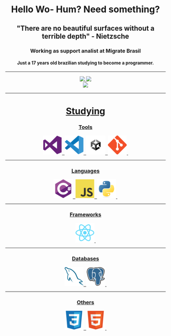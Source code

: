 <div align="center">

# Hello Wo- Hum? Need something?

## "There are no beautiful surfaces without a terrible depth" - Nietzsche

### Working as support analist at Migrate Brasil
#### Just a 17 years old brazilian studying to become a programmer.

---

</div>
<div align="center">

  <a href="https://github.com/MaiconGiehl">
    <img height="180em" src="https://github-readme-stats.vercel.app/api?username=MaiconGiehl&show_icons=true&theme=midnight-purple&include_all_commits=true&count_private=true"/>
    <img height="180em" src="https://github-readme-stats.vercel.app/api/top-langs/?username=MaiconGiehl&layout=compact&langs_count-16&theme=midnight-purple"/>
</div>

<div align="center">
   <img height="210em" src="https://github-readme-streak-stats.herokuapp.com/?user=MaiconGiehl&theme=highcontrast"/>
</div>

---

<div align="center">
 
 # Studying
  
  ### Tools
  <img src="https://github.com/devicons/devicon/blob/master/icons/visualstudio/visualstudio-plain.svg" height="60" width="60" height="40"/>&nbsp;
  <img src="https://github.com/devicons/devicon/blob/master/icons/vscode/vscode-original.svg" width="60" height="60"/>&nbsp;
  <img src="https://github.com/devicons/devicon/blob/master/icons/unity/unity-original.svg" width="60" height="60"/>&nbsp;
  <img src="https://github.com/devicons/devicon/blob/master/icons/git/git-original.svg" width="60" height="60"/>&nbsp;

---

  ### Languages
  <img src="https://github.com/devicons/devicon/blob/master/icons/csharp/csharp-original.svg" height="60" width="60"/>&nbsp;
  <img src="https://github.com/devicons/devicon/blob/master/icons/javascript/javascript-original.svg" height="60" width="60" height="40"/>&nbsp;
  <img src="https://github.com/devicons/devicon/blob/master/icons/python/python-original.svg" height="60" width="60"/>&nbsp;

---

  ### Frameworks
  <img src="https://github.com/devicons/devicon/blob/master/icons/react/react-original.svg" height="60" width="60"/>&nbsp;

---

  ### Databases
  <img src="https://github.com/devicons/devicon/blob/master/icons/mysql/mysql-original.svg" height="60" width="60"/>&nbsp;
  <img src="https://github.com/devicons/devicon/blob/master/icons/postgresql/postgresql-original.svg" height="60" width="60"/>&nbsp;
  
---

  ### Others
  <img src="https://github.com/devicons/devicon/blob/master/icons/css3/css3-original.svg" width="60" height="60"/>&nbsp;
  <img src="https://github.com/devicons/devicon/blob/master/icons/html5/html5-original.svg" width="60" height="60"/>&nbsp;
  
</div>
